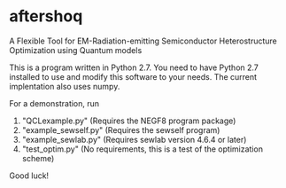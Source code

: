 # aftershoq
A Flexible Tool for EM-Radiation-emitting Semiconductor Heterostructure Optimization using Quantum models

This is a program written in Python 2.7. You need to have Python 2.7 installed to use and modify this software
to your needs. The current implentation also uses numpy.

For a demonstration, run 

1) "QCLexample.py" (Requires the NEGF8 program package)
2) "example_sewself.py" (Requires the sewself program)
3) "example_sewlab.py" (Requires sewlab version 4.6.4 or later)
4) "test_optim.py" (No requirements, this is a test of the optimization scheme)

Good luck!